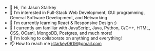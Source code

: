 - 👋 Hi, I’m Jason Starkey
- 👀 I’m interested in Full-Stack Web Development, GUI programming, General Software Development, and Networking
- 🌱 I’m currently learning React & Responsive Design :)
- 📖 I currently am familiar with JavaScript, Java, Python, C/C++, HTML, CSS, OCaml, MongoDB, Postgres, and much more!
- 💞️ I’m looking to collaborate on anything and everything! 
- 📫 How to reach me jstarkey0919@gmail.com

<!---
jstarks19/jstarks19 is a ✨ special ✨ repository because its `README.md` (this file) appears on your GitHub profile.
You can click the Preview link to take a look at your changes.
--->
